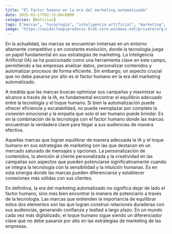 ```yaml
---
title: "El factor humano en la era del marketing automatizado"
date: 2025-03-17T02:15:04+0000
categories: [Noticias]
tags: ["marcas", "tecnología", "inteligencia artificial", "marketing", "automatización", "personalización", "audiencias."]
image: "https://oaidalleapiprodscus.blob.core.windows.net/private/org-HKmKxpuNw3Y88lm4EBrIPq0n/user-ZwiCXOggLL8ZNNKE2g7rXFmV/img-PVyDUJSMb0sVTcxIxW3g76za.png?st=2025-03-17T01%3A15%3A04Z&se=2025-03-17T03%3A15%3A04Z&sp=r&sv=2024-08-04&sr=b&rscd=inline&rsct=image/png&skoid=d505667d-d6c1-4a0a-bac7-5c84a87759f8&sktid=a48cca56-e6da-484e-a814-9c849652bcb3&skt=2025-03-16T17%3A08%3A26Z&ske=2025-03-17T17%3A08%3A26Z&sks=b&skv=2024-08-04&sig=n5pMH%2Bpn%2BykXJMfRsRR%2Br3nzcDpdChiSaPaf8UwSKss%3D"
---
```


En la actualidad, las marcas se encuentran inmersas en un entorno altamente competitivo y en constante evolución, donde la tecnología juega un papel fundamental en sus estrategias de marketing. La Inteligencia Artificial (IA) se ha posicionado como una herramienta clave en este campo, permitiendo a las empresas analizar datos, personalizar contenidos y automatizar procesos de forma eficiente. Sin embargo, un aspecto crucial que no debe pasarse por alto es el factor humano en la era del marketing automatizado.

A medida que las marcas buscan optimizar sus campañas y maximizar su alcance a través de la IA, es fundamental encontrar el equilibrio adecuado entre la tecnología y el toque humano. Si bien la automatización puede ofrecer eficiencia y escalabilidad, no puede reemplazar por completo la conexión emocional y la empatía que solo el ser humano puede brindar. Es en la combinación de la tecnología con el factor humano donde las marcas encuentran la verdadera clave para llegar a sus audiencias de manera efectiva.

Aquellas marcas que logran equilibrar de manera adecuada la IA y el toque humano en sus estrategias de marketing son las que destacan en un mercado saturado de mensajes y opciones. La personalización de contenidos, la atención al cliente personalizada y la creatividad en las campañas son aspectos que pueden potenciarse significativamente cuando se integra la tecnología con la sensibilidad y la intuición humanas. Es en esta sinergia donde las marcas pueden diferenciarse y establecer conexiones más sólidas con sus clientes.

En definitiva, la era del marketing automatizado no significa dejar de lado el factor humano, sino más bien encontrar la manera de potenciarlo a través de la tecnología. Las marcas que entienden la importancia de equilibrar estos dos elementos son las que logran construir relaciones duraderas con sus audiencias, generando confianza y lealtad a largo plazo. En un mundo cada vez más digitalizado, el toque humano sigue siendo un diferenciador clave que no debe pasarse por alto en las estrategias de marketing de las empresas.
    